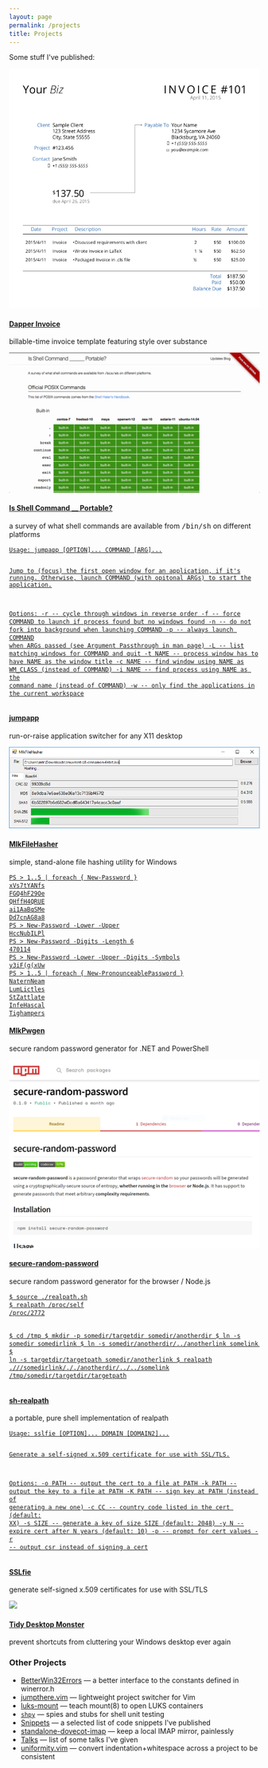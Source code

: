 ```yaml
---
layout: page
permalink: /projects
title: Projects
---
```


Some stuff I've published:

<div class="portfolio">

<div class="portfolio-entry">
  <div class="portfolio-feature">
    <a href="https://github.com/mkropat/dapper-invoice"><img src="assets/index/dapper-invoice.png"/></a>
  </div>
  <div class="portfolio-description">
    <h4><a href="https://github.com/mkropat/dapper-invoice">Dapper Invoice</a></h4>
    <p>billable-time invoice template featuring style over substance</p>
  </div>
</div>

<div class="portfolio-entry">
  <div class="portfolio-feature">
    <a href="http://www.codetinkerer.com/is-shell-portable/">
      <img src="assets/index/is-shell-portable.png" />
    </a>
  </div>
  <div class="portfolio-description">
    <h4><a href="http://www.codetinkerer.com/is-shell-portable/">Is Shell Command __ Portable?</a></h4>
    <p>a survey of what shell commands are available from <tt>/bin/sh</tt> on different platforms</p>
  </div>
</div>

<div class="portfolio-entry">
  <div class="portfolio-feature sh">
    <a href="https://github.com/mkropat/jumpapp">
      <pre><code>Usage: jumpapp [OPTION]... COMMAND [ARG]...

Jump to (focus) the first open window for an application, if it's running.
Otherwise, launch COMMAND (with opitonal ARGs) to start the application.

Options:
-r -- cycle through windows in reverse order
-f -- force COMMAND to launch if process found but no windows found
-n -- do not fork into background when launching COMMAND
-p -- always launch COMMAND when ARGs passed
      (see Argument Passthrough in man page)
-L -- list matching windows for COMMAND and quit
-t NAME -- process window has to have NAME as the window title
-c NAME -- find window using NAME as WM_CLASS (instead of COMMAND)
-i NAME -- find process using NAME as the command name (instead of COMMAND)
-w -- only find the applications in the current workspace</code></pre>
    </a>
  </div>
  <div class="portfolio-description">
    <h4><a href="https://github.com/mkropat/jumpapp">jumpapp</a></h4>
    <p>run-or-raise application switcher for any X11 desktop</p>
  </div>
</div>

<div class="portfolio-entry">
  <div class="portfolio-feature">
    <a href="https://github.com/mkropat/MlkFileHasher"><img src="assets/index/MlkFileHasher.png"/></a>
  </div>
  <div class="portfolio-description">
    <h4><a href="https://github.com/mkropat/MlkFileHasher">MlkFileHasher</a></h4>
    <p>simple, stand-alone file hashing utility for Windows</p>
  </div>
</div>

<div class="portfolio-entry">
  <div class="portfolio-feature powershell">
    <a href="https://github.com/mkropat/MlkPwgen">
      <pre><code>PS > 1..5 | foreach { New-Password }
xVs7tYANfs
FGQ4hF29Oe
QHffH4QRUE
ai1AaBqSMe
Dd7cnAG8a8
PS > New-Password -Lower -Upper
HccNubILPl
PS > New-Password -Digits -Length 6
470114
PS > New-Password -Lower -Upper -Digits -Symbols
y3iF(g(xUw
PS > 1..5 | foreach { New-PronounceablePassword }
NaternNeam
LumLictles
StZattlate
InfeHascal
Tighampers</code></pre>
    </a>
  </div>
  <div class="portfolio-description">
    <h4><a href="https://github.com/mkropat/MlkPwgen">MlkPwgen</a></h4>
    <p>secure random password generator for .NET and PowerShell</p>
  </div>
</div>

<div class="portfolio-entry">
  <div class="portfolio-feature">
    <a href="https://www.npmjs.com/package/secure-random-password"><img src="assets/index/secure-random-password.png"/></a>
  </div>
  <div class="portfolio-description">
    <h4><a href="https://www.npmjs.com/package/secure-random-password">secure-random-password</a></h4>
    <p>secure random password generator for the browser / Node.js</p>
  </div>
</div>

<div class="portfolio-entry">
  <div class="portfolio-feature sh">
    <a href="https://github.com/mkropat/sh-realpath">
      <pre><code>$ source ./realpath.sh
$ realpath /proc/self
/proc/2772

$ cd /tmp
$ mkdir -p somedir/targetdir somedir/anotherdir
$ ln -s somedir somedirlink
$ ln -s somedir/anotherdir/../anotherlink somelink
$ ln -s targetdir/targetpath somedir/anotherlink
$ realpath .///somedirlink/././anotherdir/../../somelink
/tmp/somedir/targetdir/targetpath</code></pre>
    </a>
  </div>
  <div class="portfolio-description">
    <h4><a href="https://github.com/mkropat/sh-realpath">sh-realpath</a></h4>
    <p>a portable, pure shell implementation of realpath</p>
  </div>
</div>

<div class="portfolio-entry">
  <div class="portfolio-feature sh">
    <a href="https://github.com/mkropat/sslfie">
      <pre><code>Usage: sslfie [OPTION]... DOMAIN [DOMAIN2]...

Generate a self-signed x.509 certificate for use with SSL/TLS.

Options:
  -o PATH -- output the cert to a file at PATH
  -k PATH -- output the key to a file at PATH
  -K PATH -- sign key at PATH (instead of generating a new one)
  -c CC   -- country code listed in the cert (default: XX)
  -s SIZE -- generate a key of size SIZE (default: 2048)
  -y N    -- expire cert after N years (default: 10)
  -p      -- prompt for cert values
  -r      -- output csr instead of signing a cert</code></pre>
    </a>
  </div>
  <div class="portfolio-description">
    <h4><a href="https://github.com/mkropat/sslfie">SSLfie</a></h4>
    <p>generate self-signed x.509 certificates for use with SSL/TLS</p>
  </div>
</div>

<div class="portfolio-entry">
  <div class="portfolio-feature">
    <a href="https://github.com/mkropat/TidyDesktopMonster"><img src="https://raw.githubusercontent.com/mkropat/TidyDesktopMonster/master/docs/logo.png"/></a>
  </div>
  <div class="portfolio-description">
    <h4><a href="https://github.com/mkropat/TidyDesktopMonster">Tidy Desktop Monster</a></h4>
    <p>prevent shortcuts from cluttering your Windows desktop ever again</p>
  </div>
</div>

</div>

### Other Projects

- [BetterWin32Errors](https://github.com/mkropat/BetterWin32Errors) — a better interface to the constants defined in winerror.h
- [jumpthere.vim](https://github.com/mkropat/vim-jumpthere) — lightweight project switcher for Vim
- [luks-mount](https://github.com/mkropat/luks-mount) — teach mount(8) to open LUKS containers
- [`shpy`](https://github.com/mkropat/shpy) — spies and stubs for shell unit testing
- [Snippets](snippets) — a selected list of code snippets I've published
- [standalone-dovecot-imap](https://github.com/mkropat/standalone-dovecot-imap) — keep a local IMAP mirror, painlessly
- [Talks](talks) — list of some talks I've given
- [uniformity.vim](https://github.com/mkropat/vim-uniformity) — convert indentation+whitespace across a project to be consistent
